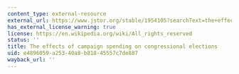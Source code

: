 ```yaml
---
content_type: external-resource
external_url: https://www.jstor.org/stable/1954105?searchText=the+effects+of+campaign+spending+on+congressional+elections+1978&searchUri=%2Faction%2FdoBasicSearch%3FQuery%3Dthe%2Beffects%2Bof%2Bcampaign%2Bspending%2Bon%2Bcongressional%2Belections%2B1978&ab_segments=0%2Fbasic_search_gsv2%2Fcontrol&refreqid=fastly-default%3A9e4ea9de1dd491ac9c671f16a3a6bd99
has_external_license_warning: true
license: https://en.wikipedia.org/wiki/All_rights_reserved
status: ''
title: The effects of campaign spending on congressional elections
uid: e4896059-a253-40a8-b818-45557c7de887
wayback_url: ''
---
```

